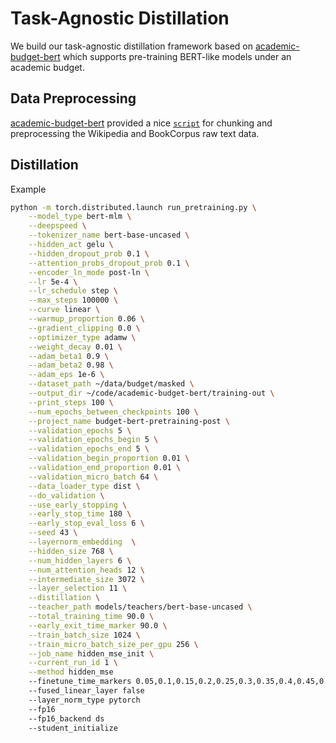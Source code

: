 # Task-Agnostic Distillation 
We build our task-agnostic distillation framework based on  [academic-budget-bert](https//github.com/IntelLabs/academic-budget-bert) which supports pre-training BERT-like models under an academic budget. 

## Data Preprocessing
[academic-budget-bert](https//github.com/IntelLabs/academic-budget-bert) provided a nice [`script`](dataset/) for chunking and preprocessing the Wikipedia and BookCorpus raw text data. 

## Distillation
Example
```bash
python -m torch.distributed.launch run_pretraining.py \
    --model_type bert-mlm \
    --deepspeed \
    --tokenizer_name bert-base-uncased \
    --hidden_act gelu \
    --hidden_dropout_prob 0.1 \
    --attention_probs_dropout_prob 0.1 \
    --encoder_ln_mode post-ln \
    --lr 5e-4 \
    --lr_schedule step \
    --max_steps 100000 \
    --curve linear \
    --warmup_proportion 0.06 \
    --gradient_clipping 0.0 \
    --optimizer_type adamw \
    --weight_decay 0.01 \
    --adam_beta1 0.9 \
    --adam_beta2 0.98 \
    --adam_eps 1e-6 \
    --dataset_path ~/data/budget/masked \
    --output_dir ~/code/academic-budget-bert/training-out \
    --print_steps 100 \
    --num_epochs_between_checkpoints 100 \
    --project_name budget-bert-pretraining-post \
    --validation_epochs 5 \
    --validation_epochs_begin 5 \
    --validation_epochs_end 5 \
    --validation_begin_proportion 0.01 \
    --validation_end_proportion 0.01 \
    --validation_micro_batch 64 \
    --data_loader_type dist \
    --do_validation \
    --use_early_stopping \
    --early_stop_time 180 \
    --early_stop_eval_loss 6 \
    --seed 43 \
    --layernorm_embedding  \
    --hidden_size 768 \
    --num_hidden_layers 6 \
    --num_attention_heads 12 \
    --intermediate_size 3072 \
    --layer_selection 11 \
    --distillation \
    --teacher_path models/teachers/bert-base-uncased \
    --total_training_time 90.0 \
    --early_exit_time_marker 90.0 \
    --train_batch_size 1024 \
    --train_micro_batch_size_per_gpu 256 \
    --job_name hidden_mse_init \
    --current_run_id 1 \
    --method hidden_mse
    --finetune_time_markers 0.05,0.1,0.15,0.2,0.25,0.3,0.35,0.4,0.45,0.5,0.55,0.6,0.65,0.7,0.75,0.8,0.85,0.9,0.95
    --fused_linear_layer false
    --layer_norm_type pytorch
    --fp16 
    --fp16_backend ds
    --student_initialize 
```

